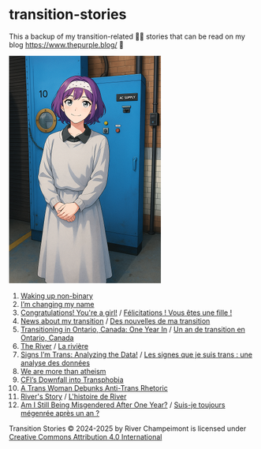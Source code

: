 # transition-stories

This a backup of my transition-related 🏳️‍⚧️ stories that can be read on my blog https://www.thepurple.blog/ 💜

![An anime-style portrait of River, smiling warmly with short purple hair and a white headband. She’s wearing a soft gray dress with a black collar, hands gently folded. Behind her is a blue industrial panel labeled “AC SUPPLY,” adding a cool contrast to her calm and friendly presence.](misc_images/River_anime_small.png)

1. [Waking up non-binary](Waking%20up%20non-binary.md)
2. [I’m changing my name](I’m%20changing%20my%20name.md)
3. [Congratulations! You're a girl!](Congratulations!%20You're%20a%20girl!.md) / [Félicitations ! Vous êtes une fille !](Félicitations%20!%20Vous%20êtes%20une%20fille%20!.md)
4. [News about my transition](News%20about%20my%20transition.md) / [Des nouvelles de ma transition](Des%20nouvelles%20de%20ma%20transition.md)
5. [Transitioning in Ontario, Canada: One Year In](Transitioning%20in%20Ontario.md) / [Un an de transition en Ontario, Canada](Un%20an%20de%20transition%20en%20Ontario.md)
6. [The River](The%20River.md) / [La rivière](La%20rivière.md)
7. [Signs I’m Trans: Analyzing the Data!](Signs%20I’m%20Trans%20-%20Analyzing%20the%20Data.md) / [Les signes que je suis trans : une analyse des données](Les%20signes%20que%20je%20suis%20trans.md)
8. [We are more than atheism](We%20are%20more%20than%20atheism.md)
9. [CFI’s Downfall into Transphobia](CFI’s%20Downfall%20into%20Transphobia.md)
10. [A Trans Woman Debunks Anti-Trans Rhetoric](A_Trans_Woman_Debunks_Anti-Trans_Rhetoric.md)
11. [River's Story](River's%20Story.md) / [L'histoire de River](L'histoire%20de%20River.md)
12. [Am I Still Being Misgendered After One Year?](Am%20I%20Still%20Being%20Misgendered%20After%20One%20Year.md) / [Suis-je toujours mégenrée après un an ?](Suis-je%20toujours%20mégenrée%20après%20un%20an.md)

Transition Stories © 2024-2025 by River Champeimont is licensed under [Creative Commons Attribution 4.0 International](LICENSE.txt)
